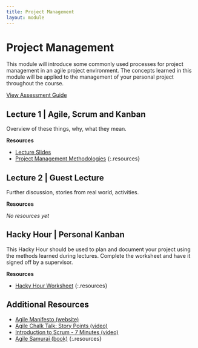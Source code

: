 ```yaml
---
title: Project Management
layout: module
---
```



# Project Management

This module will introduce some commonly used processes for project management in an agile project environment. The concepts learned in this module will be applied to the management of your personal project throughout the course.

[View Assessment Guide](assessment.html)




## Lecture 1 | Agile, Scrum and Kanban

Overview of these things, why, what they mean.


**Resources**

- [Lecture Slides](http://linkhere.com)
- [Project Management Methodologies](https://www.wrike.com/project-management-guide/methodologies/)
{:.resources}



## Lecture 2 | Guest Lecture

Further discussion, stories from real world, activities.

**Resources**

_No resources yet_




## Hacky Hour | Personal Kanban

This Hacky Hour should be used to plan and document your project using the methods learned during lectures. Complete the worksheet and have it signed off by a supervisor.

**Resources**

- [Hacky Hour Worksheet](hacky-hour-worksheet.html)
{:.resources}









## Additional Resources

- [Agile Manifesto (website)](http://agilemanifesto.org/)
- [Agile Chalk Talk: Story Points (video)](https://www.youtube.com/watch?v=90Xx8QVnXRc)
- [Introduction to Scrum - 7 Minutes (video)](https://www.youtube.com/watch?v=9TycLR0TqFA)
- [Agile Samurai (book)](TODO)
{:.resources}


